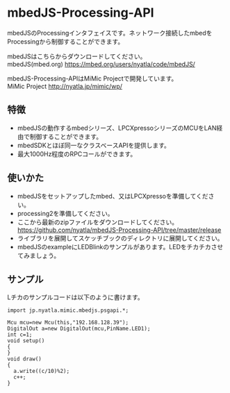 mbedJS-Processing-API
===============


mbedJSのProcessingインタフェイスです。ネットワーク接続したmbedをProcessingから制御することができます。

mbedJSはこちらからダウンロードしてください。  
mbedJS(mbed.org) https://mbed.org/users/nyatla/code/mbedJS/

mbedJS-Processing-APIはMiMic Projectで開発しています。  
MiMic Project http://nyatla.jp/mimic/wp/


特徴
---------------
- mbedJSの動作するmbedシリーズ、LPCXpressoシリーズのMCUをLAN経由で制御することができます。
- mbedSDKとほぼ同一なクラスベースAPIを提供します。
- 最大1000Hz程度のRPCコールができます。

使いかた
---------------
- mbedJSをセットアップしたmbed、又はLPCXpressoを準備してください。
- processing2を準備してください。
- ここから最新のzipファイルをダウンロードしてください。https://github.com/nyatla/mbedJS-Processing-API/tree/master/release
- ライブラリを展開してスケッチブックのディレクトリに展開してください。
- mbedJSのexampleにLEDBlinkのサンプルがあります。LEDをチカチカさせてみましょう。


サンプル
---------------
Lチカのサンプルコードは以下のように書けます。

    import jp.nyatla.mimic.mbedjs.psgapi.*;
    
    Mcu mcu=new Mcu(this,"192.168.128.39");
    DigitalOut a=new DigitalOut(mcu,PinName.LED1);
    int c=1;
    void setup()
    {
    }
    void draw()
    {
      a.write((c/10)%2);
      c++;
    }



